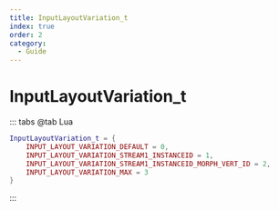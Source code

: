 ```yaml
---
title: InputLayoutVariation_t
index: true
order: 2
category:
  - Guide
---
```


# InputLayoutVariation_t
::: tabs
@tab Lua
```lua
InputLayoutVariation_t = {
    INPUT_LAYOUT_VARIATION_DEFAULT = 0,
    INPUT_LAYOUT_VARIATION_STREAM1_INSTANCEID = 1,
    INPUT_LAYOUT_VARIATION_STREAM1_INSTANCEID_MORPH_VERT_ID = 2,
    INPUT_LAYOUT_VARIATION_MAX = 3
}
```
:::